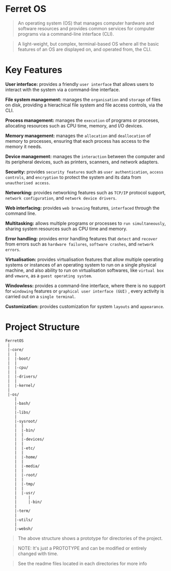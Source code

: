 # Ferret OS

> An operating system (OS) that manages computer hardware and software resources and provides common services for computer programs via a command-line interface (CLI).

> A light-weight, but complex, terminal-based OS where all the basic features of an OS are displayed on, and operated from, the CLI.

# Key Features

**User interface:** provides a friendly `user interface` that allows users to interact with the system via a command-line interface.

**File system management:** manages the `organisation` and `storage` of files on disk, providing a hierachical file system and file access controls, via the CLI.

**Process management:** manages the `execution` of programs or proceses, allocating resources such as CPU time, memory, and I/O devices.

**Memory management:** manages the `allocation` and `deallocation` of memory to processes, ensuring that each process has access to the memory it needs.

**Device management:** manages the `interaction` between the computer and its peripheral devices, such as printers, scanners, and network adapters.

**Security:** provides `security features` such as `user authentication`, `access controls`, and `encryption` to protect the system and its data from `unauthorised access`.

**Networking:** provides networking features such as `TCP/IP` protocol support, `network configuration`, and `network device drivers`.

**Web interfacing:** provides `web browsing` features, `interfaced` through the command line.

**Multitasking:** allows multiple programs or processes to `run simultaneously`, sharing system resources such as CPU time and memory.

**Error handling:** provides error handling features that `detect` and `recover` from errors such as `hardware failures`, `software crashes`, and `network errors`.

**Virtualisation:** provides virtualisation features that allow multiple operating systems or instances of an operating system to run on a single physical machine, and also ability to run on virtualisation softwares, like `virtual box` and `vmware`, as a `guest operating system`.

**Windowless:** provides a command-line interface, where there is no support for `windowing` features or `graphical user interface (GUI)` , every activity is carried out on a `single terminal`.

**Customization:** provides customization for system `layouts` and `appearance`.

# Project Structure

```
FerretOS
 |
 |-core/
 |  |
 |  |-boot/
 |  |
 |  |-cpu/
 |  |
 |  |-drivers/
 |  |
 |  |-kernel/
 |
 |-os/
    |
    |-bash/
    |
    |-libs/
    |
    |-sysroot/
    |  |
    |  |-bin/
    |  |
    |  |-devices/
    |  |
    |  |-etc/
    |  |  
    |  |-home/
    |  |
    |  |-media/
    |  |
    |  |-root/
    |  |
    |  |-tmp/
    |  |
    |  |-usr/
    |     |
    |     |-bin/
    |
    |-term/
    |
    |-utils/
    |
    |-websh/

```
> The above structure shows a prototype for directories of the project.

> NOTE: It's just a PROTOTYPE and can be modified or entirely changed with time.

> See the readme files located in each directories for more info


